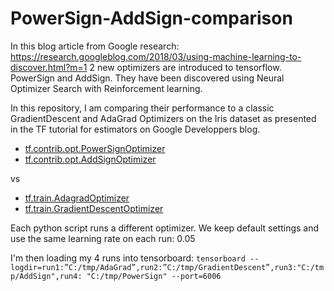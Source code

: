 # PowerSign-AddSign-comparison

In this blog article from Google research: https://research.googleblog.com/2018/03/using-machine-learning-to-discover.html?m=1
2 new optimizers are introduced to tensorflow. PowerSign and AddSign.
They have been discovered using Neural Optimizer Search with Reinforcement learning.

In this repository, I am comparing their performance to a classic GradientDescent and AdaGrad Optimizers on the Iris dataset as presented in the TF tutorial for estimators on Google Developpers blog.

- [tf.contrib.opt.PowerSignOptimizer](https://www.tensorflow.org/versions/master/api_docs/python/tf/contrib/opt/PowerSignOptimizer)
- [tf.contrib.opt.AddSignOptimizer](https://www.tensorflow.org/versions/master/api_docs/python/tf/contrib/opt/AddSignOptimizer)

vs

- [tf.train.AdagradOptimizer](https://www.tensorflow.org/api_docs/python/tf/train/AdagradOptimizer)
- [tf.train.GradientDescentOptimizer](https://www.tensorflow.org/api_docs/python/tf/train/GradientDescentOptimizer)

Each python script runs a different optimizer.
We keep default settings and use the same learning rate on each run: 0.05

I'm then loading my 4 runs into tensorboard:
`tensorboard --logdir=run1:”C:/tmp/AdaGrad”,run2:”C:/tmp/GradientDescent”,run3:"C:/tmp/AddSign",run4:
"C:/tmp/PowerSign" --port=6006`
